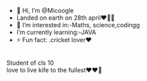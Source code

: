 - 👋 Hi, I’m @Micoogle
- Landed on earth on 28th april❤️‍🔥👑
- 👀 I’m interested in:-Maths, science,codingg
- I’m currently learning:-JAVA
- ⚡ Fun fact: .cricket lover♥️
 <br>
Student of cls 10
<br>
love to live kife to the fullest♥️❤️‍🔥
